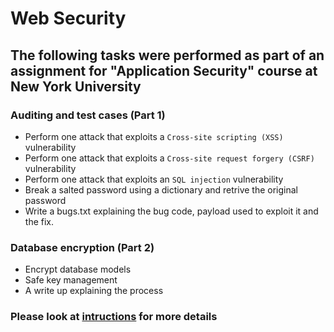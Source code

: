 # Web Security

## The following tasks were performed as part of an assignment for "Application Security" course at New York University

### Auditing and test cases (Part 1)

* Perform one attack that exploits a `Cross-site scripting (XSS)` vulnerability
* Perform one attack that exploits a `Cross-site request forgery (CSRF)` vulnerability
* Perform one attack that exploits an `SQL injection` vulnerability
* Break a salted password using a dictionary and retrive the original password
* Write a bugs.txt explaining the bug code, payload used to exploit it and the fix.

### Database encryption (Part 2)

* Encrypt database models
* Safe key management
* A write up explaining the process

### Please look at [intructions](HW2_Instructions.md) for more details
